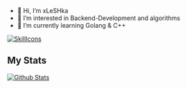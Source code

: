 - 👋 Hi, I’m xLeSHka
- 👀 I’m interested in Backend-Development and algorithms
- 🌱 I’m currently learning Golang & C++

[![SkillIcons](https://skillicons.dev/icons?i=golang,cpp,md,c#,postgresql,redis,docker,postman,git,obsidian)](https://skillicons.dev)<br/>


## My Stats
<a href="https://github.com/anuraghazra/github-readme-stats">
  <img src="https://github-readme-stats.vercel.app/api?username=xLeSHka&hide_rank=true&theme=dracula" alt="Github Stats"/>
</a>
